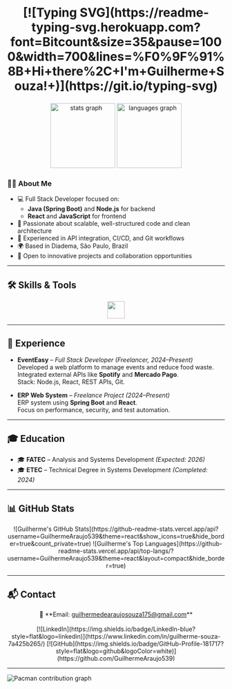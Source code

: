 <h1 align="center">
  [![Typing SVG](https://readme-typing-svg.herokuapp.com?font=Bitcount&size=35&pause=1000&width=700&lines=%F0%9F%91%8B+Hi+there%2C+I'm+Guilherme+Souza!+)](https://git.io/typing-svg)
</h1>

###

<div align="center">
  <img src="https://github-readme-stats.vercel.app/api?username=GuilhermeDeAraujoSouza&hide_title=false&hide_rank=false&show_icons=true&include_all_commits=true&count_private=true&disable_animations=false&theme=dracula&locale=en&hide_border=false" height="150" alt="stats graph"  />
  <img src="https://github-readme-stats.vercel.app/api/top-langs?username=GuilhermeDeAraujoSouza&locale=en&hide_title=false&layout=compact&card_width=320&langs_count=5&theme=dracula&hide_border=false" height="150" alt="languages graph"  />
</div>

###

### 👨‍💻 About Me

- 💻 Full Stack Developer focused on:
  - **Java (Spring Boot)** and **Node.js** for backend
  - **React** and **JavaScript** for frontend
- 🔧 Passionate about scalable, well-structured code and clean architecture
- 🔁 Experienced in API integration, CI/CD, and Git workflows
- 🌍 Based in Diadema, São Paulo, Brazil
- 🚀 Open to innovative projects and collaboration opportunities

---

<h2 align="left">🛠️ Skills & Tools</h2>

<div align="center">
  <img src="https://skillicons.dev/icons?i=java,spring,nodejs,ts,js,react,reactnative,postgres,git,github,figma,postman" height="40" />
</div>

---

<h2 align="left">💼 Experience</h2>

- **EventEasy** – *Full Stack Developer (Freelancer, 2024–Present)*  
  Developed a web platform to manage events and reduce food waste.  
  Integrated external APIs like **Spotify** and **Mercado Pago**.  
  Stack: Node.js, React, REST APIs, Git.

- **ERP Web System** – *Freelance Project (2024–Present)*  
  ERP system using **Spring Boot** and **React**.  
  Focus on performance, security, and test automation.

---

<h2 align="left">🎓 Education</h2>

- 🎓 **FATEC** – Analysis and Systems Development *(Expected: 2026)*  
- 🎓 **ETEC** – Technical Degree in Systems Development *(Completed: 2024)*

---

<h2 align="left">📊 GitHub Stats</h2>

<div align="center">
  ![Guilherme's GitHub Stats](https://github-readme-stats.vercel.app/api?username=GuilhermeAraujo539&theme=react&show_icons=true&hide_border=true&count_private=true)
  ![Guilherme's Top Languages](https://github-readme-stats.vercel.app/api/top-langs/?username=GuilhermeAraujo539&theme=react&layout=compact&hide_border=true)
</div>

---

<h2 align="left">📬 Contact</h2>

<div align="center">
📧 **Email: <a href="mailto:guilhermedearaujosouza175@gmail.com">guilhermedearaujosouza175@gmail.com</a>**  
<br><br>
[![LinkedIn](https://img.shields.io/badge/LinkedIn-blue?style=flat&logo=linkedin)](https://www.linkedin.com/in/guilherme-souza-7a425b265/)  
[![GitHub](https://img.shields.io/badge/GitHub-Profile-181717?style=flat&logo=github&logoColor=white)](https://github.com/GuilhermeAraujo539)
</div>

---

<picture>
  <source media="(prefers-color-scheme: dark)" srcset="https://raw.githubusercontent.com/GuilhermeAraujo539/GuilhermeAraujo539/output/pacman-contribution-graph-dark.svg">
  <source media="(prefers-color-scheme: light)" srcset="https://raw.githubusercontent.com/GuilhermeAraujo539/GuilhermeAraujo539/output/pacman-contribution-graph.svg">
  <img alt="Pacman contribution graph" src="https://raw.githubusercontent.com/GuilhermeAraujo539/GuilhermeAraujo539/output/pacman-contribution-graph.svg">
</picture>
